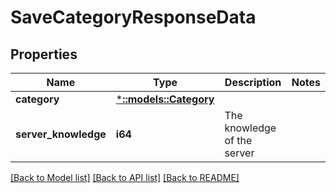 # SaveCategoryResponseData

## Properties

Name | Type | Description | Notes
------------ | ------------- | ------------- | -------------
**category** | [***::models::Category**](Category.md) |  | 
**server_knowledge** | **i64** | The knowledge of the server | 

[[Back to Model list]](../README.md#documentation-for-models) [[Back to API list]](../README.md#documentation-for-api-endpoints) [[Back to README]](../README.md)


